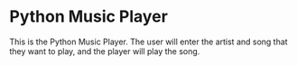 # Python Music Player
This is the Python Music Player. The user will enter the artist and song that they want to play, and the player will play the song.
